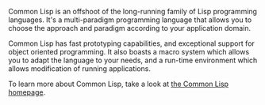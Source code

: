 Common Lisp is an offshoot of the long-running family of Lisp programming languages. 
It's a multi-paradigm programming language that allows you to choose the approach and paradigm according to your application domain.

Common Lisp has fast prototyping capabilities, and exceptional support for object oriented programming. 
It also boasts a macro system which allows you to adapt the language to your needs, and a run-time environment which allows modification of running applications.

To learn more about Common Lisp, take a look at [the Common Lisp homepage](https://common-lisp.net/).
